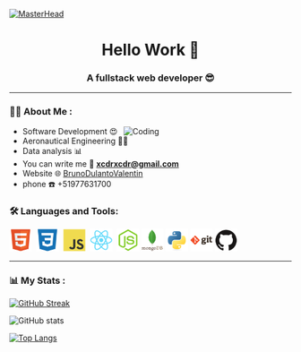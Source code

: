 [![MasterHead](https://media.giphy.com/media/NLHq5dOtUtOUEjOr7W/giphy.gif)](https://brunodv.github.io/BrunoDulantoValentin/)
<h1 align="center">Hello Work 👋</h1>
<h3 align="center">A fullstack web developer 😎</h3>

---

### 👨‍💻 About Me :
<img align="right" alt="Coding" src="https://cdn.dribbble.com/users/878726/screenshots/4933914/media/e692e37abd1aa1ebf725720b6d1bcb97.gif" width="300" />



- Software Development 😍
- Aeronautical Engineering 👨‍🎓
- Data analysis 📊
- You can write me 📧 **xcdrxcdr@gmail.com**
- Website 🌐 [BrunoDulantoValentin](https://brunodv.github.io/BrunoDulantoValentin/)
- phone ☎️ +51977631700


<div align="left">
    <h3>🛠️ Languages and Tools:</h3>
    <div>
        <img src="https://github.com/devicons/devicon/blob/master/icons/html5/html5-original.svg" title="HTML5" alt="HTML" width="40" height="40"/>&nbsp;
        <img src="https://github.com/devicons/devicon/blob/master/icons/css3/css3-plain.svg" title="CSS3" alt="CSS" width="40" height="40"/>&nbsp;
        <img src="https://github.com/devicons/devicon/blob/master/icons/javascript/javascript-original.svg" title="JavaScript" alt="JavaScript" width="40" height="40"/>&nbsp;
        <img src="https://github.com/devicons/devicon/blob/master/icons/react/react-original.svg" title="React" alt="React" width="40" height="40"/>&nbsp;
         <img src="https://github.com/devicons/devicon/blob/master/icons/nodejs/nodejs-plain.svg" title="Node.js" **alt="Node" width="40" height="40"/>
          <img src="https://github.com/devicons/devicon/blob/master/icons/mongodb/mongodb-original-wordmark.svg" title="MongoDB" **alt="Mongo" width="40" height="40"/>
          <img src="https://github.com/devicons/devicon/blob/master/icons/python/python-original.svg" title="Python" **alt="Python" width="40" height="40"/>
        <img src="https://github.com/devicons/devicon/blob/master/icons/git/git-original-wordmark.svg" title="Git" **alt="Git" width="40" height="40"/>
      <img src="https://github.com/devicons/devicon/blob/master/icons/github/github-original.svg" title="GitHub" **alt="GitHub" width="40" height="40"/>
      </div>
</div>

---

### 📊 My Stats :

[![GitHub Streak](http://github-readme-streak-stats.herokuapp.com?user=Brunodv&theme=tokyonight&hide_border=true)](https://git.io/streak-stats)

![GitHub stats](https://github-readme-stats.vercel.app/api?username=Brunodv&show_icons=true&theme=tokyonight)

[![Top Langs](https://github-readme-stats.vercel.app/api/top-langs/?username=Brunodv&layout=pie&theme=tokyonight)](https://github.com/anuraghazra/github-readme-stats)



<!--
**Brunodv/Brunodv** is a ✨ _special_ ✨ repository because its `README.md` (this file) appears on your GitHub profile.

Here are some ideas to get you started:

- 🔭 I’m currently working on ...
- 🌱 I’m currently learning ...
- 👯 I’m looking to collaborate on ...
- 🤔 I’m looking for help with ...
- 💬 Ask me about ...
- 📫 How to reach me: ...
- 😄 Pronouns: ...
- ⚡ Fun fact: ...
-->
